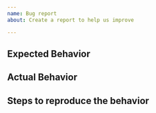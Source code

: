 ```yaml
---
name: Bug report
about: Create a report to help us improve

---
```


## Expected Behavior                                                                                                    
                                                                                                                        
## Actual Behavior                                                                                                      
                                                                                                                        
## Steps to reproduce the behavior

